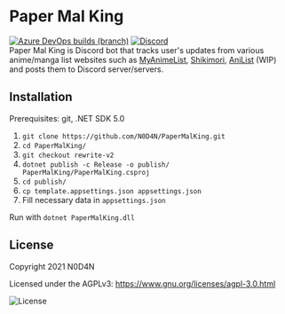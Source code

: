 Paper Mal King
=================


[![Azure DevOps builds (branch)](https://img.shields.io/azure-devops/build/ndan/PaperMalKing/1/rewrite-v2)](https://dev.azure.com/ndan/PaperMalKing/_build?definitionId=1&_a=summary&repositoryFilter=1&branchFilter=3%2C3%2C3) [![Discord](https://discord.com/api/guilds/507267293647208487/widget.png?style=shield)](https://discord.gg/b43GycdVAV)  
Paper Mal King is Discord bot that tracks user's updates from various anime/manga list websites such as [MyAnimeList](https://myanimelist.net), [Shikimori](https://shikimori.one), [AniList](https://anilist.co) (WIP) and posts them to Discord server/servers.

Installation
---------------------
Prerequisites: git, .NET SDK 5.0
1. `git clone https://github.com/N0D4N/PaperMalKing.git`
2. `cd PaperMalKing/`
3. `git checkout rewrite-v2`
4. `dotnet publish -c Release -o publish/ PaperMalKing/PaperMalKing.csproj`
5. `cd publish/`
6. `cp template.appsettings.json appsettings.json`
7. Fill necessary data in `appsettings.json`

Run with `dotnet PaperMalKing.dll`

License
---------------------

Copyright 2021 N0D4N

Licensed under the AGPLv3: https://www.gnu.org/licenses/agpl-3.0.html

![License](https://www.gnu.org/graphics/agplv3-with-text-100x42.png)